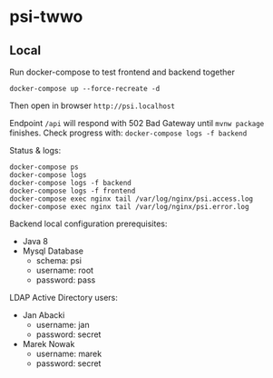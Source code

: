 # psi-twwo

## Local

Run docker-compose to test frontend and backend together

```
docker-compose up --force-recreate -d
```

Then open in browser `http://psi.localhost`

Endpoint `/api` will respond with 502 Bad Gateway until `mvnw package` finishes.
Check progress with: `docker-compose logs -f backend`

Status & logs:
```
docker-compose ps
docker-compose logs
docker-compose logs -f backend
docker-compose logs -f frontend
docker-compose exec nginx tail /var/log/nginx/psi.access.log
docker-compose exec nginx tail /var/log/nginx/psi.error.log
```

Backend local configuration prerequisites: 
- Java 8
- Mysql Database
  - schema: psi
  - username: root
  - password: pass
  
LDAP Active Directory users: 
- Jan Abacki
  - username: jan
  - password: secret
- Marek Nowak
  - username: marek
  - password: secret
